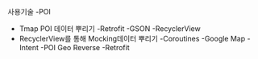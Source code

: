 사용기술
-POI
 - Tmap POI 데이터 뿌리기
-Retrofit
-GSON
-RecyclerView
 - RecyclerView를 통해 Mocking데이터 뿌리기
-Coroutines
-Google Map
-Intent
-POI Geo Reverse
-Retrofit 
